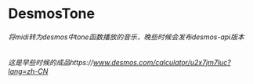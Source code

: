 # DesmosTone


###### 将midi转为desmos中tone函数播放的音乐，晚些时候会发布desmos-api版本


###### 这是早些时候的成品https://www.desmos.com/calculator/u2x7jm7luc?lang=zh-CN
